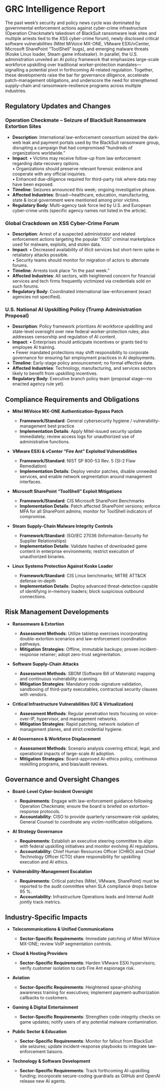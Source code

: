 # GRC Intelligence Report

The past week’s security and policy news cycle was dominated by governmental enforcement actions against cyber-crime infrastructure (Operation Checkmate’s takedown of BlackSuit ransomware leak sites and multiple arrests tied to the XSS cyber-crime forum), newly disclosed critical software vulnerabilities (Mitel MiVoice MX-ONE, VMware ESXi/vCenter, Microsoft SharePoint “ToolShell” bugs), and emerging malware threats (Koske Linux loader, Steam game infostealer).  In parallel, the U.S. administration unveiled an AI policy framework that emphasizes large-scale workforce upskilling over traditional worker-protection mandates—signalling a potential pivot in forthcoming AI-related regulation.  Together, these developments raise the bar for governance diligence, accelerate patch-management obligations, and underscore the need for strengthened supply-chain and ransomware-resilience programs across multiple industries.

## Regulatory Updates and Changes

### Operation Checkmate – Seizure of BlackSuit Ransomware Extortion Sites
- **Description**: International law-enforcement consortium seized the dark-web leak and payment portals used by the BlackSuit ransomware group, disrupting a campaign that had compromised “hundreds of organizations worldwide.”  
- **Impact**: 
  • Victims may receive follow-up from law enforcement regarding data-recovery options.  
  • Organizations should preserve relevant forensic evidence and cooperate with any official inquiries.  
  • Enhanced due-diligence required for third-party risk where data may have been exposed.  
- **Timeline**: Seizures announced this week; ongoing investigative phase.  
- **Affected Industries**: Broad—healthcare, education, manufacturing, state & local government were mentioned among prior victims.  
- **Regulatory Body**: Multi-agency task force led by U.S. and European cyber-crime units (specific agency names not listed in the article).

### Global Crackdown on XSS Cyber-Crime Forum
- **Description**: Arrest of a suspected administrator and related enforcement actions targeting the popular “XSS” criminal marketplace used for malware, exploits, and stolen data.  
- **Impact**: 
  • Decreased availability of illicit services but short-term spike in retaliatory attacks possible.  
  • Security teams should monitor for migration of actors to alternate forums.  
- **Timeline**: Arrests took place “in the past week.”  
- **Affected Industries**: All sectors, with heightened concern for financial services and tech firms frequently victimized via credentials sold on such forums.  
- **Regulatory Body**: Coordinated international law-enforcement (exact agencies not specified).

### U.S. National AI Upskilling Policy (Trump Administration Proposal)
- **Description**: Policy framework prioritizes AI workforce upskilling and state-level oversight over new federal worker-protection rules; also addresses censorship and regulation of AI content.  
- **Impact**: 
  • Enterprises should anticipate incentives or grants tied to employee AI training.  
  • Fewer mandated protections may shift responsibility to corporate governance for ensuring fair employment practices in AI deployments.  
- **Timeline**: Early-stage policy announcement; no formal effective date.  
- **Affected Industries**: Technology, manufacturing, and services sectors likely to benefit from upskilling incentives.  
- **Regulatory Body**: Executive branch policy team (proposal stage—no enacted agency rule yet).

## Compliance Requirements and Obligations

- **Mitel MiVoice MX-ONE Authentication-Bypass Patch**
  - **Framework/Standard**: General cybersecurity hygiene / vulnerability-management best practice
  - **Implementation Details**: Apply Mitel-issued security update immediately; review access logs for unauthorized use of administrative functions.

- **VMware ESXi & vCenter “Fire Ant” Exploited Vulnerabilities**
  - **Framework/Standard**: NIST SP 800-53 Rev. 5 (SI-2 Flaw Remediation)
  - **Implementation Details**: Deploy vendor patches, disable unneeded services, and enable network segmentation around management interfaces.

- **Microsoft SharePoint “ToolShell” Exploit Mitigations**
  - **Framework/Standard**: CIS Microsoft SharePoint Benchmarks
  - **Implementation Details**: Patch affected SharePoint versions; enforce MFA for all SharePoint admins; monitor for ToolShell indicators of compromise.

- **Steam Supply-Chain Malware Integrity Controls**
  - **Framework/Standard**: ISO/IEC 27036 (Information-Security for Supplier Relationships)
  - **Implementation Details**: Validate hashes of downloaded game content in enterprise environments; restrict execution of unauthorized binaries.

- **Linux Systems Protection Against Koske Loader**
  - **Framework/Standard**: CIS Linux benchmarks; MITRE ATT&CK defense-in-depth
  - **Implementation Details**: Deploy advanced threat-detection capable of identifying in-memory loaders; block suspicious outbound connections.

## Risk Management Developments

- **Ransomware & Extortion**
  - **Assessment Methods**: Utilize tabletop exercises incorporating double-extortion scenarios and law-enforcement coordination pathways.
  - **Mitigation Strategies**: Offline, immutable backups; proven incident-response retainer; adopt zero-trust segmentation.

- **Software Supply-Chain Attacks**
  - **Assessment Methods**: SBOM (Software Bill of Materials) mapping and continuous vulnerability scanning.
  - **Mitigation Strategies**: Mandatory code-signature validation, sandboxing of third-party executables, contractual security clauses with vendors.

- **Critical Infrastructure Vulnerabilities (UC & Virtualization)**
  - **Assessment Methods**: Regular penetration tests focusing on voice-over-IP, hypervisor, and management networks.
  - **Mitigation Strategies**: Rapid patching, network isolation of management planes, and strict credential hygiene.

- **AI Governance & Workforce Displacement**
  - **Assessment Methods**: Scenario analysis covering ethical, legal, and operational impacts of large-scale AI adoption.
  - **Mitigation Strategies**: Board-approved AI-ethics policy, continuous reskilling programs, and bias/audit reviews.

## Governance and Oversight Changes

- **Board-Level Cyber-Incident Oversight**
  - **Requirements**: Engage with law-enforcement guidance following Operation Checkmate; ensure the board is briefed on extortion-response protocols.
  - **Accountability**: CISO to provide quarterly ransomware-risk updates; General Counsel to coordinate any victim-notification obligations.

- **AI Strategy Governance**
  - **Requirements**: Establish an executive steering committee to align with federal upskilling initiatives and monitor evolving AI regulations.
  - **Accountability**: Chief Human Resources Officer (CHRO) and Chief Technology Officer (CTO) share responsibility for upskilling execution and AI ethics.

- **Vulnerability-Management Escalation**
  - **Requirements**: Critical patches (Mitel, VMware, SharePoint) must be reported to the audit committee when SLA compliance drops below 95 %.
  - **Accountability**: Infrastructure Operations leads and Internal Audit jointly track metrics.

## Industry-Specific Impacts

- **Telecommunications & Unified Communications**
  - **Sector-Specific Requirements**: Immediate patching of Mitel MiVoice MX-ONE; review VoIP segmentation controls.

- **Cloud & Hosting Providers**
  - **Sector-Specific Requirements**: Harden VMware ESXi hypervisors; verify customer isolation to curb Fire Ant espionage risk.

- **Aviation**
  - **Sector-Specific Requirements**: Heightened spear-phishing awareness training for executives; implement payment-authorization callbacks to customers.

- **Gaming & Digital Entertainment**
  - **Sector-Specific Requirements**: Strengthen code-integrity checks on game updates; notify users of any potential malware contamination.

- **Public Sector & Education**
  - **Sector-Specific Requirements**: Monitor for fallout from BlackSuit site seizures; update incident-response playbooks to integrate law-enforcement liaisons.

- **Technology & Software Development**
  - **Sector-Specific Requirements**: Track forthcoming AI-upskilling funding; incorporate secure-coding guardrails as GitHub and OpenAI release new AI agents.